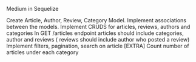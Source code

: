 Medium in Sequelize

Create Article, Author, Review, Category Model.
Implement associations between the models.
Implement CRUDS for articles, reviews, authors and categories
In GET /articles endpoint articles should include categories, author and reviews ( reviews should include author who posted a review)
Implement filters, pagination, search on article
[EXTRA] Count number of articles under each category

